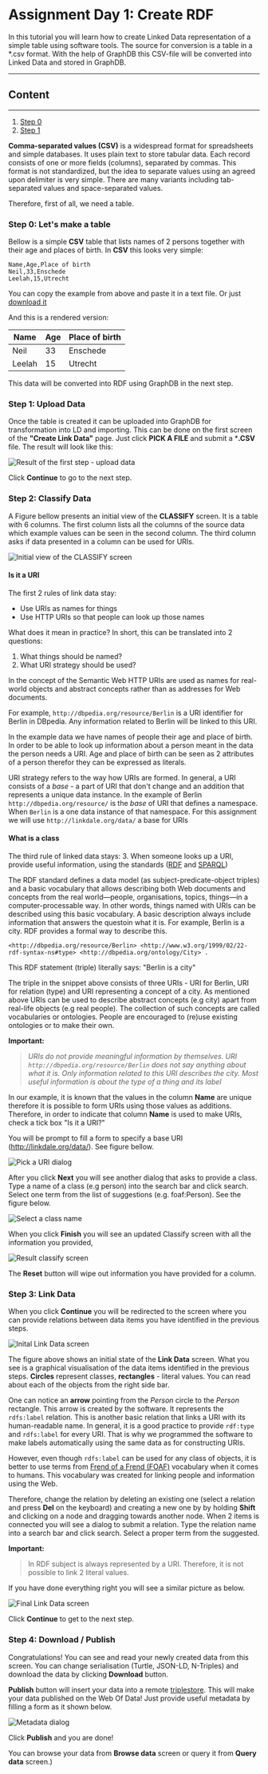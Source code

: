 # Assignment Day 1: Create RDF

In this tutorial you will learn how to create Linked Data representation of a simple table using software tools.
The source for conversion is a table in a *.csv format. With the help of GraphDB this CSV-file 
will be converted into Linked Data and stored in GraphDB.

---------------

## Content
---
1. [Step 0](#step0)
2. [Step 1](#step1)


**Comma-separated values (CSV)** is a widespread format for spreadsheets and simple databases.
It uses plain text to store tabular data. Each record consists of one or more fields (columns),
separated by commas. This format is not standardized, but the idea to separate values using an agreed
upon delimiter is very simple. There are many variants including tab-separated values and
space-separated values.

Therefore, first of all, we need a table.

### Step 0: Let's make a table <a name="step0"></a>

Bellow is a simple **CSV** table that lists names of 2 persons together with their age and places of birth.
In **CSV** this looks very simple:

```csv
Name,Age,Place of birth
Neil,33,Enschede
Leelah,15,Utrecht
```

You can copy the example from above and paste it in a text file. 
Or just [download it](https://1drv.ms/u/s!Ah2_2X7uyAX5iNhG5jxgU27tPh19Bw)

And this is a rendered version:

| Name | Age | Place of birth |
| ---- | --- | -------------- |
| Neil | 33 | Enschede |
| Leelah | 15 | Utrecht |

This data will be converted into RDF using GraphDB in the next step.
 
### Step 1: Upload Data <a name="step1"></a>

Once the table is created it can be uploaded into GraphDB for transformation into LD and importing.
This can be done on the first screen of the **"Create Link Data"** page. 
Just click **PICK A FILE** and submit a ***.CSV** file. The result will look like this:

![Result of the first step - upload data](/images/step1.png)


Click **Continue** to go to the next step.

### Step 2: Classify Data

A Figure bellow presents an initial view of the **CLASSIFY** screen.
It is a table with 6 columns. The first column lists all the columns of the source data which example values can be seen in the second column.
The third column asks if data presented in a column can be used for URIs.

![Initial view of the **CLASSIFY** screen](/images/classify1.png)

#### Is it a URI

The first 2 rules of link data stay:

* Use URIs as names for things
* Use HTTP URIs so that people can look up those names

What does it mean in practice? In short, this can be translated into 2 questions:

 1. What things should be named?
 2. What URI strategy should be used?

In the concept of the Semantic Web HTTP URIs are used as names for real-world objects and abstract concepts
rather than as addresses for Web documents.

For example, `http://dbpedia.org/resource/Berlin` is a URI identifier for Berlin in DBpedia. Any information related to Berlin will be linked to this URI.

In the example data we have names of people their age and place of birth. In order to be able to look up information about a person meant in the data the person needs a URI.
Age and place of birth can be seen as 2 attributes of a person therefor they can be expressed as literals.

URI strategy refers to the way how URIs are formed. In general, a URI consists of a *base* - a part of URI that don't change and an addition that represents a unique data instance.
In the example of Berlin `http://dbpedia.org/resource/` is the *base* of URI that defines a namespace. When `Berlin` is a one data instance of that namespace.
For this assignment we will use `http://linkdale.org/data/` a base for URIs

#### What is a class

The third rule of linked data stays:
3. When someone looks up a URI, provide useful information, using the standards
([RDF](https://www.w3.org/RDF/) and [SPARQL](https://www.w3.org/TR/rdf-sparql-query/))

The RDF standard defines a data model (as subject-predicate-object triples) and a basic vocabulary that allows describing both Web documents and concepts from the real world—people, organisations, topics, things—in a computer-processable way.
In other words, things named with URIs can be described using this basic vocabulary. A basic description always include information that answers the questoin what it is.
For example, Berlin is a city. RDF provides a formal way to describe this.

```ntriples
<http://dbpedia.org/resource/Berlin> <http://www.w3.org/1999/02/22-rdf-syntax-ns#type> <http://dbpedia.org/ontology/City> .
```

This RDF statement (triple) literally says: "Berlin is a city"

The triple in the snippet above consists of three URIs - URI for Berlin, URI for relation (type) and URI representing a concept of a city. As mentioned above URIs can be used to describe abstract concepts (e.g city) apart from real-life objects (e.g real people).
The collection of such concepts are called vocabularies or ontologies.
People are encouraged to (re)use existing ontologies or to make their own.

**Important:**
>*URIs do not provide meaningful information by themselves. URI `http://dbpedia.org/resource/Berlin`
does not say anything about what it is. Only information related to this URI describes the city.
Most useful information is about the type of a thing and its label*

In our example, it is known that the values in the column **Name** are unique therefore it is possible to form URIs using those values as additions.
Therefore, in order to indicate that column **Name** is used to make URIs, check a tick box "Is it a URI?"

You will be prompt to fill a form to specify a base URI (<http://linkdale.org/data/>). See figure bellow.

![Pick a URI dialog](/images/pick_uri.png)

After you click **Next** you will see another dialog that asks to provide a class. Type a name of a class (e.g person) into the search bar and click search. Select one term from the list of suggestions (e.g. foaf:Person). See the figure below.

![Select a class name](/images/select_class.png)

When you click **Finish** you will see an updated Classify screen with all the information you provided,

![Result classify screen](/images/classify2.png)

The **Reset** button will wipe out information you have provided for a column.

### Step 3: Link Data

When you click **Continue** you will be redirected to the screen where you can provide
relations between data items you have identified in the previous steps.

![Inital Link Data screen](/images/link_data.png)

The figure above shows an initial state of the **Link Data** screen. What you see is a graphical visualisation
of the data items identified in the previous steps. **Circles** represent classes, **rectangles** - literal values. You can read about each of the objects from the right side bar.

One can notice an **arrow** pointing from the *Person* circle to the *Person* rectangle. This arrow is created by the software. It represents the `rdfs:label` relation.
This is another basic relation that links a URI with its human-readable name. In general, it is a good practice
to provide `rdf:type` and `rdfs:label`  for every URI. That is why we programmed the software to make labels automatically
using the same data as for constructing URIs.

However, even though `rdfs:label` can be used for any class of objects, it is better to use terms from [Frend of a Frend (FOAF)](http://xmlns.com/foaf/spec/)
vocabulary when it comes to humans. This vocabulary was created for linking people and information using the Web.

Therefore, change the relation by deleting an existing one (select a relation and press **Del** on the keyboard) and creating a new one by
 by holding **Shift** and clicking on a node and dragging towards another node. When 2 items is connected you will see a dialog to submit a relation.
 Type the relation name into a search bar and click search. Select a proper term from the suggested.

**Important:**
>In RDF subject is always represented by a URI. Therefore, it is not possible to link 2 literal values.

If you have done everything right you will see a similar picture as below.

![Final Link Data screen](/images/link_data2.png)

Click **Continue** to get to the next step.

### Step 4: Download / Publish

Congratulations! You can see and read your newly created data from this screen. You can change serialisation (Turtle, JSON-LD, N-Triples) and download the data by clicking **Download**
button.

**Publish** button will insert your data into a remote [triplestore](http://virtuoso.almere.pilod.nl/sparql). This will make your data published on the Web Of Data! Just provide useful metadata by filling a form
as it shown below.

![Metadata dialog](/images/publish.png)

Click **Publish** and you are done!

You can browse your data from **Browse data** screen or query it from **Query data** screen.)



